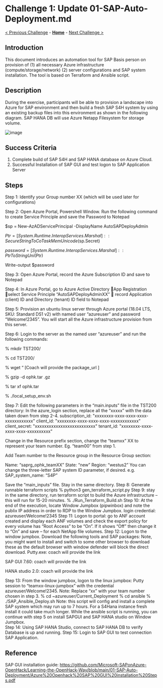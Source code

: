 # Challenge 1: Update 01-SAP-Auto-Deployment.md

[< Previous Challenge](./00-prereqs.md) - **[Home](../README.md)** - [Next Challenge >](./02-acr.md)

## Introduction

This document introduces an automation tool for SAP Basis person on provision of (1) all necessary Azure infrastructure (compute/storage/network) (2) server configurations and SAP system installation. The tool is based on Terraform and Ansible script.

## Description

During the exercise, participants will be able to provision a landscape into Azure for SAP environment and then build a fresh SAP S4H system by using an existing backup files into this environment as shown in the following diagram. SAP HANA DB will use Azure Netapp Filesystem for storage volume. 

![image](https://user-images.githubusercontent.com/73615525/115279764-f99d4080-a0fb-11eb-9e56-d43ee96fe173.png)

## Success Criteria

1.	Complete build of SAP S4H and SAP HANA database on Azure Cloud.
2.	Successful Installation of SAP GUI and test logon to SAP Application Server

## Steps

Step 1: Identify your Group number XX (which will be used later for configurations)

Step 2: Open Azure Portal, Powershell Window. Run the following command to create Service Principle and save the Password to Notepad

$sp = New-AzADServicePrincipal -DisplayName AutoSAPDeployAdmin 

$Ptr = [System.Runtime.InteropServices.Marshal]::SecureStringToCoTaskMemUnicode($sp.Secret) 

$password = [System.Runtime.InteropServices.Marshal]::PtrToStringUni($Ptr) 

Write-output $password

Step 3: Open Azure Portal, record the Azure Subscription ID and save to Notepad

Step 4: In Azure Portal, go to Azure Active Directory App Registration select Service Principle “AutoSAPDeployAdminXX”  record Application (client) ID and Directory (tenant) ID field to Notepad

Step 5: Provision an ubuntu linux server through Azure portal (18.04 LTS, SKU: Standard DS1 v2) with named user “azureuser” and password “Welcome!2345”. You will start all the Azure infrastructure provision from this server.

Step 6: Login to the server as the named user “azureuser” and run the following commands:

% mkdir TST200/

% cd TST200/	 

% wget “ [Coach will provide the package_url ]

% gzip -d  ophk.tar .gz

% tar xf  ophk.tar	 

% ./local_setup_env.sh  

Step 7: Edit the following parameters in the “main.inputs” file in the TST200 directory: In the azure_login section, replace all the “xxxxx” with the data taken down from step 2-4. 
 subscription_id: "xxxxxxxx-xxxx-xxxx-xxxx-xxxxxxxxxxxx"
 client_id: "xxxxxxxx-xxxx-xxxx-xxxx-xxxxxxxxxxxx"	 
 client_secret:  "xxxxxxxxxxxxxxxxxxxxxxxxxx"       tenant_id:  "xxxxxxxx-xxxx-xxxx-xxxx-xxxxxxxxxx"  

Change in the Resource prefix section, change the “teamxx” XX to represent your team number. Eg. “team00” from step 1.

Add Team number to the Resource group in the Resource Group section:

Name: “saprg_ophk_teamXX”
State: “new”
Region: “westus2”
You can change the three-letter SAP system ID parameter, if desired. 
e.g. SAP_system_name: “S4P”

Save the “main_inputs” file. Stay in the same directory.
Step 8: Generate runnable terraform scripts 
% python3 gen_terraform_script.py 
Step 9: stay in the same directory, run terraform script to build the Azure infrastructure – this will run for 15-20 minutes.
% ./Run_Terraform_Build.sh 
Step 10: At the end of the execution, locate Window Jumpbox  (pipwinbox) and note the publix IP address in order to RDP to the Window Jumpbox. login credential:  azureuser/Welcome!2345 
Step 11: Logon to portal: go to ANF account created and display each ANF volumes and check the export policy for every volume has “Root Access” to be “On”. If it shows “Off” then change it to “On” and save – for each NetApp file volumes.
Step 12: Logon to the window jumpbox. Download the following tools and SAP packages: Note, you might want to install and switch to some other browser to download these as the default browser with window defender will block the direct download. 
Putty.exe: coach will provide the link 
 
SAP GUI 7.60: coach will provide the link 
 
HANA studio 2.0: coach will provide the link 

Step 13: From the window jumpbox, logon to the linux jumpbox:
Putty session to “teamxx-linux-jumpbox” with the credential  azureuser/Welcome!2345. Note: Replace “xx” with your team number chosen in step 3. 
% cd ~azureuser/Current_Deployment 
% cd ansible 
% ./SAP_Ansible_Deploy.sh 
Note: this script will config and install a complete SAP system which may run up to 7 hours. For a S4Hana instance fresh install it could take much longer. 
While the ansible script is running, you can continue with step 5 on install SAPGUI and SAP HANA studio on Window Jumpbox.  
Step 14: Using SAP HANA Studio, connect to SAP HANA DB to verify Database is up and running.
Step 15: Login to SAP GUI to test connection SAP Application.

## Reference

SAP GUI installation guide: https://github.com/Microsoft-SAPonAzure-OpenHack/Learning-the-OpenHack-Way/blob/main/01-SAP-Auto-Deployment/Azure%20Openhack%20SAP%20GUI%20installation%20Steps.pdf
